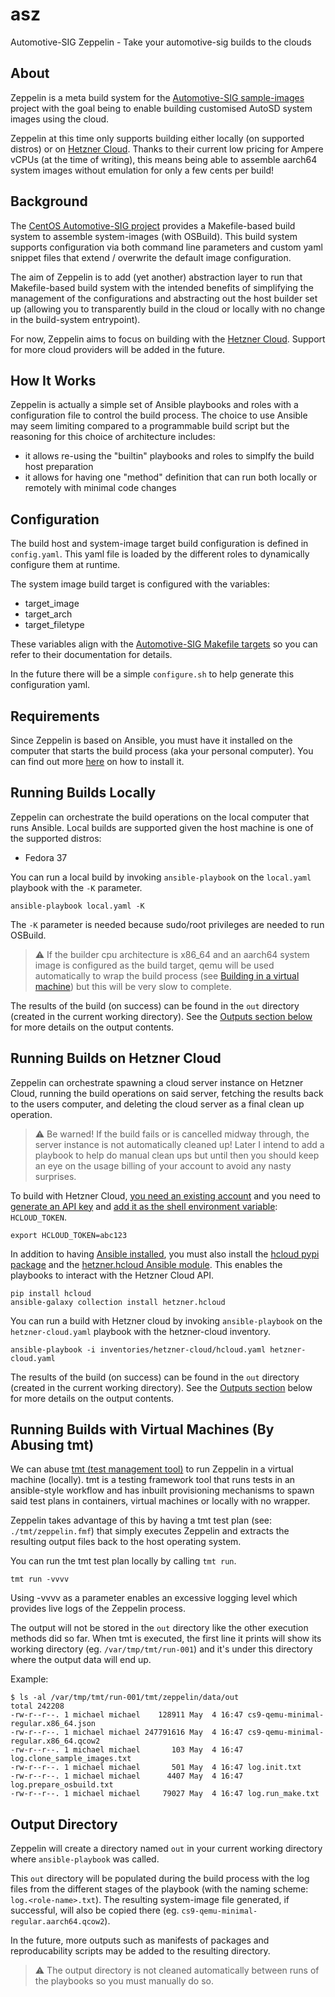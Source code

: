 # asz

Automotive-SIG Zeppelin - Take your automotive-sig builds to the clouds

## About

Zeppelin is a meta build system for the [Automotive-SIG sample-images][0]
project with the goal being to enable building customised AutoSD system images
using the cloud.

Zeppelin at this time only supports building either locally (on supported
distros) or on [Hetzner Cloud][2]. Thanks to their current low pricing for
Ampere vCPUs (at the time of writing), this means being able to assemble
aarch64 system images without emulation for only a few cents per build!

## Background

The [CentOS Automotive-SIG project][1] provides a Makefile-based build system to
assemble system-images (with OSBuild). This build system supports configuration
via both command line parameters and custom yaml snippet files that extend /
overwrite the default image configuration.

The aim of Zeppelin is to add (yet another) abstraction layer to run that
Makefile-based build system with the intended benefits of simplifying the
management of the configurations and abstracting out the host builder set up
(allowing you to transparently build in the cloud or locally with no change in
the build-system entrypoint).

For now, Zeppelin aims to focus on building with the [Hetzner Cloud][2]. Support
for more cloud providers will be added in the future.

## How It Works

Zeppelin is actually a simple set of Ansible playbooks and roles with a
configuration file to control the build process. The choice to use Ansible
may seem limiting compared to a programmable build script but the reasoning for
this choice of architecture includes:

- it allows re-using the "builtin" playbooks and roles to simplfy the build
  host preparation
- it allows for having one "method" definition that can run both locally or
  remotely with minimal code changes

## Configuration

The build host and system-image target build configuration is defined in
`config.yaml`. This yaml file is loaded by the different roles to dynamically
configure them at runtime.

The system image build target is configured with the variables:

- target_image
- target_arch
- target_filetype

These variables align with the [Automotive-SIG Makefile targets][1] so you can
refer to their documentation for details.

In the future there will be a simple `configure.sh` to help generate this
configuration yaml.

## Requirements

Since Zeppelin is based on Ansible, you must have it installed on the computer
that starts the build process (aka your personal computer). You can find out
more [here][3] on how to install it.

## Running Builds Locally

Zeppelin can orchestrate the build operations on the local computer that runs
Ansible. Local builds are supported given the host machine is one of the
supported distros:

- Fedora 37

You can run a local build by invoking `ansible-playbook` on the `local.yaml`
playbook with the `-K` parameter.

```
ansible-playbook local.yaml -K
```

The `-K` parameter is needed because sudo/root privileges are needed to run
OSBuild.

> :warning: If the builder cpu architecture is x86_64 and an aarch64 system
> image is configured as the build target, qemu will be used automatically to
> wrap the build process (see [Building in a virtual machine][4]) but this
> will be very slow to complete.

The results of the build (on success) can be found in the `out` directory
(created in the current working directory). See the [Outputs section below](#Output-Directory)
for more details on the output contents.

## Running Builds on Hetzner Cloud

Zeppelin can orchestrate spawning a cloud server instance on Hetzner Cloud,
running the build operations on said server, fetching the results back to the
users computer, and deleting the cloud server as a final clean up operation.

> :warning: Be warned! If the build fails or is cancelled midway through, the
> server instance is not automatically cleaned up! Later I intend to add a
> playbook to help do manual clean ups but until then you should keep an eye on
> the usage billing of your account to avoid any nasty surprises.

To build with Hetzner Cloud, [you need an existing account][1] and you need to
[generate an API key][3] and [add it as the shell environment variable][5]:
`HCLOUD_TOKEN`.

```
export HCLOUD_TOKEN=abc123
```

In addition to having [Ansible installed][2], you must also install the [hcloud
pypi package][6] and the [hetzner.hcloud Ansible module][7]. This enables the
playbooks to interact with the Hetzner Cloud API.

```
pip install hcloud
ansible-galaxy collection install hetzner.hcloud
```

You can run a build with Hetzner cloud by invoking `ansible-playbook` on the
`hetzner-cloud.yaml` playbook with the hetzner-cloud inventory.

```
ansible-playbook -i inventories/hetzner-cloud/hcloud.yaml hetzner-cloud.yaml
```

The results of the build (on success) can be found in the `out` directory
(created in the current working directory). See the [Outputs section](#Output-Directory)
below for more details on the output contents.

## Running Builds with Virtual Machines (By Abusing tmt)

We can abuse [tmt (test management tool)][8] to run Zeppelin in a virtual
machine (locally). tmt is a testing framework tool that runs tests in an
ansible-style workflow and has inbuilt provisioning mechanisms to spawn said
test plans in containers, virtual machines or locally with no wrapper.

Zeppelin takes advantage of this by having a tmt test plan (see:
`./tmt/zeppelin.fmf`) that simply executes Zeppelin and extracts the resulting
output files back to the host operating system.

You can run the tmt test plan locally by calling `tmt run`.

```
tmt run -vvvv
```

Using -vvvv as a parameter enables an excessive logging level which provides
live logs of the Zeppelin process.

The output will not be stored in the `out` directory like the other execution
methods did so far. When tmt is executed, the first line it prints will show
its working directory (eg. `/var/tmp/tmt/run-001`) and it's under this directory
where the output data will end up.

Example:

```
$ ls -al /var/tmp/tmt/run-001/tmt/zeppelin/data/out
total 242208
-rw-r--r--. 1 michael michael    128911 May  4 16:47 cs9-qemu-minimal-regular.x86_64.json
-rw-r--r--. 1 michael michael 247791616 May  4 16:47 cs9-qemu-minimal-regular.x86_64.qcow2
-rw-r--r--. 1 michael michael       103 May  4 16:47 log.clone_sample_images.txt
-rw-r--r--. 1 michael michael       501 May  4 16:47 log.init.txt
-rw-r--r--. 1 michael michael      4407 May  4 16:47 log.prepare_osbuild.txt
-rw-r--r--. 1 michael michael     79027 May  4 16:47 log.run_make.txt
```

## Output Directory

Zeppelin will create a directory named `out` in your current working directory
where `ansible-playbook` was called.

This `out` directory will be populated during the build process with the log
files from the different stages of the playbook (with the naming scheme:
`log.<role-name>.txt`). The resulting system-image file generated, if
successful, will also be copied there (eg.
`cs9-qemu-minimal-regular.aarch64.qcow2`).

In the future, more outputs such as manifests of packages and reproducability
scripts may be added to the resulting directory.

> :warning: The output directory is not cleaned automatically between runs of
> the playbooks so you must manually do so.

[0]: https://sigs.centos.org/automotive/
[1]: https://sigs.centos.org/automotive/building/#using-makefile-to-build-the-image
[2]: https://www.hetzner.com/cloud
[3]: https://docs.ansible.com/ansible/latest/installation_guide/intro_installation.html#installing-and-upgrading-ansible
[4]: https://sigs.centos.org/automotive/building/#building-in-a-virtual-machine
[5]: https://unix.stackexchange.com/questions/117467/how-to-permanently-set-environmental-variables
[6]: https://pypi.org/project/hcloud/
[7]: https://docs.ansible.com/ansible/latest/collections/hetzner/hcloud/index.html
[8]: https://tmt.readthedocs.io/en/stable/overview.html
